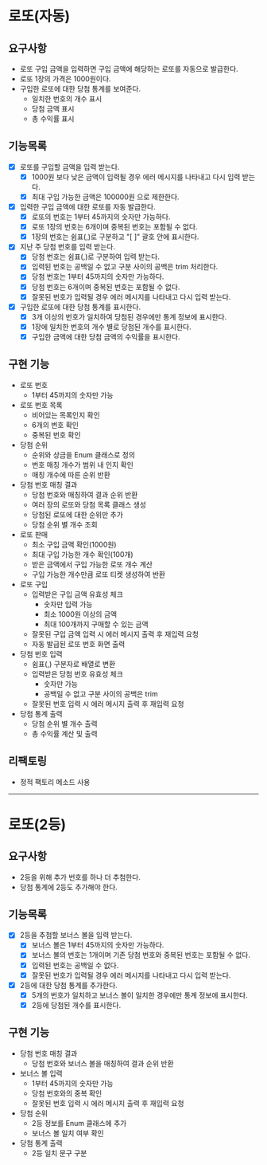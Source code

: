 # 로또(자동)
## 요구사항
* 로또 구입 금액을 입력하면 구입 금액에 해당하는 로또를 자동으로 발급한다.
* 로또 1장의 가격은 1000원이다.
* 구입한 로또에 대한 당첨 통계를 보여준다.
  * 일치한 번호의 개수 표시
  * 당첨 금액 표시
  * 총 수익률 표시

## 기능목록
- [x] 로또를 구입할 금액을 입력 받는다.
  - [x] 1000원 보다 낮은 금액이 입력될 경우 에러 메시지를 나타내고 다시 입력 받는다.
  - [x] 최대 구입 가능한 금액은 100000원 으로 제한한다.
- [x] 입력한 구입 금액에 대한 로또를 자동 발급한다.
  - [x] 로또의 번호는 1부터 45까지의 숫자만 가능하다.
  - [x] 로또 1장의 번호는 6개이며 중복된 번호는 포함될 수 없다.
  - [x] 1장의 번호는 쉼표(,)로 구분하고 "[ ]" 괄호 안에 표시한다.
- [x] 지난 주 당첨 번호를 입력 받는다.
  - [x] 당첨 번호는 쉼표(,)로 구분하여 입력 받는다.
  - [x] 입력된 번호는 공백일 수 없고 구분 사이의 공백은 trim 처리한다.
  - [x] 당첨 번호는 1부터 45까지의 숫자만 가능하다.
  - [x] 당첨 번호는 6개이며 중복된 번호는 포함될 수 없다.
  - [x] 잘못된 번호가 입력될 경우 에러 메시지를 나타내고 다시 입력 받는다. 
- [x] 구입한 로또에 대한 당첨 통계를 표시한다.
  - [x] 3개 이상의 번호가 일치하여 당첨된 경우에만 통계 정보에 표시한다.
  - [x] 1장에 일치한 번호의 개수 별로 당첨된 개수를 표시한다.
  - [x] 구입한 금액에 대한 당첨 금액의 수익률을 표시한다.

## 구현 기능
* 로또 번호
  * 1부터 45까지의 숫자만 가능
* 로또 번호 목록
  * 비어있는 목록인지 확인
  * 6개의 번호 확인
  * 중복된 번호 확인
* 당첨 순위
  * 순위와 상금을 Enum 클래스로 정의
  * 번호 매칭 개수가 범위 내 인지 확인
  * 매칭 개수에 따른 순위 반환
* 당첨 번호 매칭 결과
  * 당첨 번호와 매칭하여 결과 순위 반환
  * 여러 장의 로또와 당첨 목록 클래스 생성
  * 당첨된 로또에 대한 순위만 추가
  * 당첨 순위 별 개수 조회
* 로또 판매
  * 최소 구입 금액 확인(1000원)
  * 최대 구입 가능한 개수 확인(100개)
  * 받은 금액에서 구입 가능한 로또 개수 계산
  * 구입 가능한 개수만큼 로또 티켓 생성하여 반환
* 로또 구입
  * 입력받은 구입 금액 유효성 체크
    * 숫자만 입력 가능
    * 최소 1000원 이상의 금액
    * 최대 100개까지 구매할 수 있는 금액
  * 잘못된 구입 금액 입력 시 에러 메시지 출력 후 재입력 요청
  * 자동 발급된 로또 번호 화면 출력
* 당첨 번호 입력
  * 쉼표(,) 구분자로 배열로 변환
  * 입력받은 당첨 번호 유효성 체크
    * 숫자만 가능
    * 공백일 수 없고 구분 사이의 공백은 trim
  * 잘못된 번호 입력 시 에러 메시지 출력 후 재입력 요청
* 당첨 통계 출력
  * 당첨 순위 별 개수 출력
  * 총 수익률 계산 및 출력

## 리팩토링
* 정적 팩토리 메소드 사용

---
# 로또(2등)
## 요구사항
* 2등을 위해 추가 번호를 하나 더 추첨한다.
* 당첨 통계에 2등도 추가해야 한다.

## 기능목록
- [x] 2등을 추첨할 보너스 볼을 입력 받는다.
  - [x] 보너스 볼은 1부터 45까지의 숫자만 가능하다.
  - [x] 보너스 볼의 번호는 1개이며 기존 당첨 번호와 중복된 번호는 포함될 수 없다.
  - [x] 입력된 번호는 공백일 수 없다.
  - [x] 잘못된 번호가 입력될 경우 에러 메시지를 나타내고 다시 입력 받는다.
- [x] 2등에 대한 당첨 통계를 추가한다.
  - [x] 5개의 번호가 일치하고 보너스 볼이 일치한 경우에만 통계 정보에 표시한다.
  - [x] 2등에 당첨된 개수를 표시한다.

## 구현 기능
* 당첨 번호 매칭 결과
  * 당첨 번호와 보너스 볼을 매칭하여 결과 순위 반환
* 보너스 볼 입력
  * 1부터 45까지의 숫자만 가능
  * 당첨 번호와의 중복 확인
  * 잘못된 번호 입력 시 에러 메시지 출력 후 재입력 요청
* 당첨 순위
  * 2등 정보를 Enum 클래스에 추가
  * 보너스 볼 일치 여부 확인
* 당첨 통계 출력
  * 2등 일치 문구 구분
